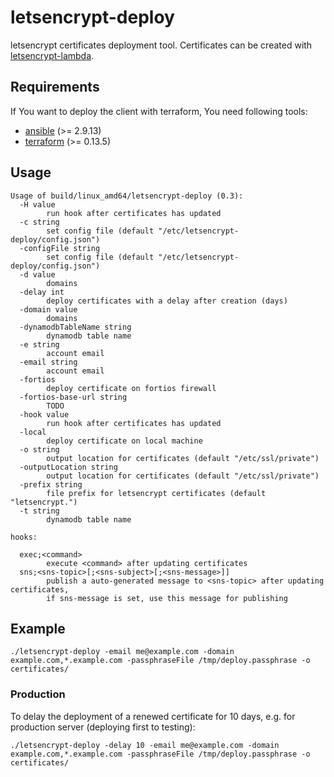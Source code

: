 # letsencrypt-deploy

letsencrypt certificates deployment tool. Certificates can be created with [letsencrypt-lambda](https://github.com/lscheidler/letsencrypt-lambda).

## Requirements

If You want to deploy the client with terraform, You need following tools:

- [ansible](https://www.ansible.com/) (>= 2.9.13)
- [terraform](https://www.terraform.io) (>= 0.13.5)

## Usage

```
Usage of build/linux_amd64/letsencrypt-deploy (0.3):
  -H value
    	run hook after certificates has updated
  -c string
    	set config file (default "/etc/letsencrypt-deploy/config.json")
  -configFile string
    	set config file (default "/etc/letsencrypt-deploy/config.json")
  -d value
    	domains
  -delay int
    	deploy certificates with a delay after creation (days)
  -domain value
    	domains
  -dynamodbTableName string
    	dynamodb table name
  -e string
    	account email
  -email string
    	account email
  -fortios
    	deploy certificate on fortios firewall
  -fortios-base-url string
    	TODO
  -hook value
    	run hook after certificates has updated
  -local
    	deploy certificate on local machine
  -o string
    	output location for certificates (default "/etc/ssl/private")
  -outputLocation string
    	output location for certificates (default "/etc/ssl/private")
  -prefix string
    	file prefix for letsencrypt certificates (default "letsencrypt.")
  -t string
    	dynamodb table name

hooks:

  exec;<command>
        execute <command> after updating certificates
  sns;<sns-topic>[;<sns-subject>[;<sns-message>]]
        publish a auto-generated message to <sns-topic> after updating certificates,
        if sns-message is set, use this message for publishing
```

## Example

```
./letsencrypt-deploy -email me@example.com -domain example.com,*.example.com -passphraseFile /tmp/deploy.passphrase -o certificates/
```

### Production

To delay the deployment of a renewed certificate for 10 days, e.g. for production server (deploying first to testing):

```
./letsencrypt-deploy -delay 10 -email me@example.com -domain example.com,*.example.com -passphraseFile /tmp/deploy.passphrase -o certificates/
```
